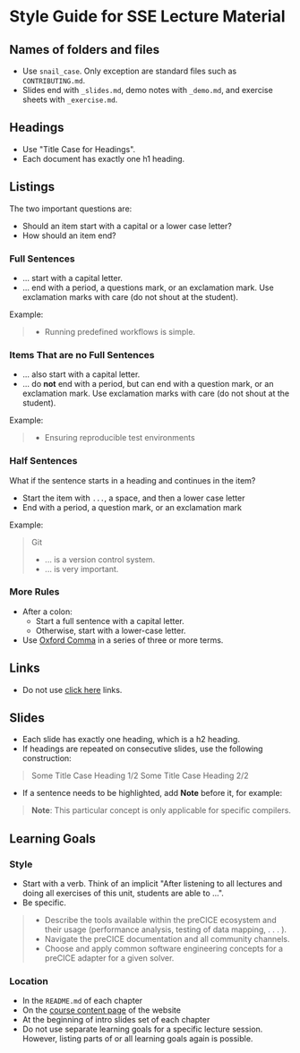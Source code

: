 # Style Guide for SSE Lecture Material

## Names of folders and files

- Use `snail_case`. Only exception are standard files such as `CONTRIBUTING.md`.
- Slides end with `_slides.md`, demo notes with `_demo.md`, and exercise sheets with `_exercise.md`.

## Headings

- Use "Title Case for Headings".
- Each document has exactly one h1 heading.

## Listings

The two important questions are:

- Should an item start with a capital or a lower case letter?
- How should an item end?

### Full Sentences

- ... start with a capital letter.
- ... end with a period, a questions mark, or an exclamation mark. Use exclamation marks with care (do not shout at the student).

Example:

> - Running predefined workflows is simple.

### Items That are no Full Sentences

- ... also start with a capital letter.
- ... do **not** end with a period, but can end with a question mark, or an exclamation mark. Use exclamation marks with care (do not shout at the student).

Example:

> - Ensuring reproducible test environments

### Half Sentences

What if the sentence starts in a heading and continues in the item?

- Start the item with `...`, a space, and then a lower case letter
- End with a period, a question mark, or an exclamation mark

Example:

> Git
> - ... is a version control system.
> - ... is very important.

### More Rules

- After a colon:
    - Start a full sentence with a capital letter.
    - Otherwise, start with a lower-case letter.
- Use [Oxford Comma](https://en.wikipedia.org/wiki/Serial_comma) in a series of three or more terms.

## Links

- Do not use [click here](https://www.smashingmagazine.com/2012/06/links-should-never-say-click-here/) links.

## Slides

- Each slide has exactly one heading, which is a h2 heading.
- If headings are repeated on consecutive slides, use the following construction:

> Some Title Case Heading 1/2
> Some Title Case Heading 2/2

- If a sentence needs to be highlighted, add **Note** before it, for example:

> **Note**: This particular concept is only applicable for specific compilers.

## Learning Goals

### Style

- Start with a verb. Think of an implicit "After listening to all lectures and doing all exercises of this unit, students are able to ...".
- Be specific.

> - Describe the tools available within the preCICE ecosystem and their usage (performance analysis, testing of data mapping, . . . ).
> - Navigate the preCICE documentation and all community channels.
> - Choose and apply common software engineering concepts for a preCICE adapter for a given
solver.

### Location

- In the `README.md` of each chapter
- On the [course content page](https://simulation-software-engineering.github.io/homepage/course-content/) of the website
- At the beginning of intro slides set of each chapter
- Do not use separate learning goals for a specific lecture session. However, listing parts of or all learning goals again is possible.
